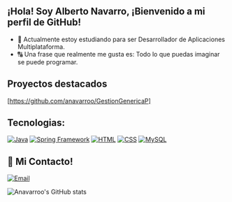 ## ¡Hola! Soy Alberto Navarro, ¡Bienvenido a mi perfil de GitHub! 

- 📖 Actualmente estoy estudiando para ser Desarrollador de Aplicaciones Multiplataforma.
- 🔠 Una frase que realmente me gusta es: Todo lo que puedas imaginar se puede programar.

## Proyectos destacados

[https://github.com/anavarroo/GestionGenericaP]


## Tecnologias:

[![Java](https://img.shields.io/badge/Java-007396?style=for-the-badge&logo=java&logoColor=white&labelColor=101010)]()
[![Spring Framework](https://img.shields.io/badge/SpringFramework-9146FF?style=for-the-badge&logo=html&logoColor=white&labelColor=101010)]()
[![HTML](https://img.shields.io/badge/HTML-FF215F?style=for-the-badge&logo=html&logoColor=white&labelColor=101010)]()
[![CSS](https://img.shields.io/badge/CSS-FFCA28?style=for-the-badge&logo=css&logoColor=white&labelColor=101010)]()
[![MySQL](https://img.shields.io/badge/MySQL-4479A1?style=for-the-badge)]()<br>


## 📱 Mi Contacto!
[![Email](https://img.shields.io/badge/navarrovegaalberto@gmail.com-personal_email-D14836?style=for-the-badge&logo=gmail&logoColor=white&labelColor=101010)](mailto:navarrovegaalberto@gmail.com)



![Anavarroo's GitHub stats](https://github-readme-stats.vercel.app/api?username=anavarroo&theme=dark&show_icons=true)


